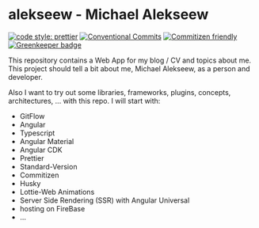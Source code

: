 # alekseew - Michael Alekseew

[![code style: prettier](https://img.shields.io/badge/code_style-prettier-ff69b4.svg?style=flat-square)](https://github.com/prettier/prettier)
[![Conventional Commits](https://img.shields.io/badge/Conventional%20Commits-1.0.0-yellow.svg)](https://conventionalcommits.org)
[![Commitizen friendly](https://img.shields.io/badge/commitizen-friendly-brightgreen.svg)](http://commitizen.github.io/cz-cli/)
[![Greenkeeper badge](https://badges.greenkeeper.io/Mischa1610/alekseew.svg)](https://greenkeeper.io)

This repository contains a Web App for my blog / CV and topics about me.
This project should tell a bit about me, Michael Alekseew, as a person and developer.

Also I want to try out some libraries, frameworks, plugins, concepts, architectures, ... with this repo.
I will start with:

- GitFlow
- Angular
- Typescript
- Angular Material
- Angular CDK
- Prettier
- Standard-Version
- Commitizen
- Husky
- Lottie-Web Animations
- Server Side Rendering (SSR) with Angular Universal
- hosting on FireBase
- ...
